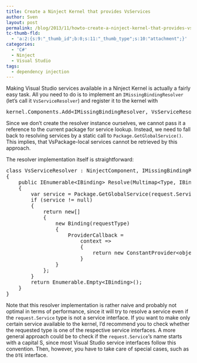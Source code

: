 ```yaml
---
title: Create a Ninject Kernel that provides VsServices
author: Sven
layout: post
permalink: /blog/2013/11/howto-create-a-ninject-kernel-that-provides-vsservices/
tc-thumb-fld:
  - 'a:2:{s:9:"_thumb_id";b:0;s:11:"_thumb_type";s:10:"attachment";}'
categories:
  - 'C#'
  - Ninject
  - Visual Studio
tags:
  - dependency injection
---
```

Making Visual Studio services available in a Ninject Kernel is actually a fairly easy task. All you need to do is to implement an `IMissingBindingResolver` (let&#8217;s call it `VsServiceResolver`) and register it to the kernel with

<pre class="brush: csharp; title: ; notranslate" title="">kernel.Components.Add&lt;IMissingBindingResolver, VsServiceResolver&gt;();</pre>

Since we don&#8217;t create the resolver instance ourselves, we cannot pass it a reference to the current package for service lookup. Instead, we need to fall back to resolving services by a static call to `Package.GetGlobalService()`. This implies, that VsPackage-local services cannot be retrieved by this approach.

The resolver implementation itself is straightforward:

<pre class="brush: csharp; title: ; notranslate" title="">class VsServiceResolver : NinjectComponent, IMissingBindingResolver
{
    public IEnumerable&lt;IBinding&gt; Resolve(Multimap&lt;Type, IBinding&gt; bindings, IRequest request)
    {
        var service = Package.GetGlobalService(request.Service);
        if (service != null)
        {
            return new[]
            {
                new Binding(requestType)
                {
                    ProviderCallback =
                        context =&gt;
                        {
                            return new ConstantProvider&lt;object&gt;(service);
                        }
                }
            };
        }
        return Enumerable.Empty&lt;IBinding&gt;();
    }
}</pre>

Note that this resolver implementation is rather naive and probably not optimal in terms of performance, since it will try to resolve a service even if the `request.Service` type is not a service interface. If you want to make only certain service available to the kernel, I&#8217;d recommend you to check whether the requested type is one of the respective service interfaces. A more general approach could be to check if the `request.Service`&#8216;s name starts with a capital S, since most Visual Studio service interfaces follow this convention. Then, however, you have to take care of special cases, such as the `DTE` interface.